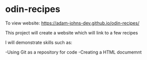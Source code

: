 # odin-recipes
To view website:
https://adam-johns-dev.github.io/odin-recipes/

This project will create a website which will link to a few recipes

I will demonstrate skills such as:

 -Using Git as a repository for code
 -Creating a HTML documemnt 

